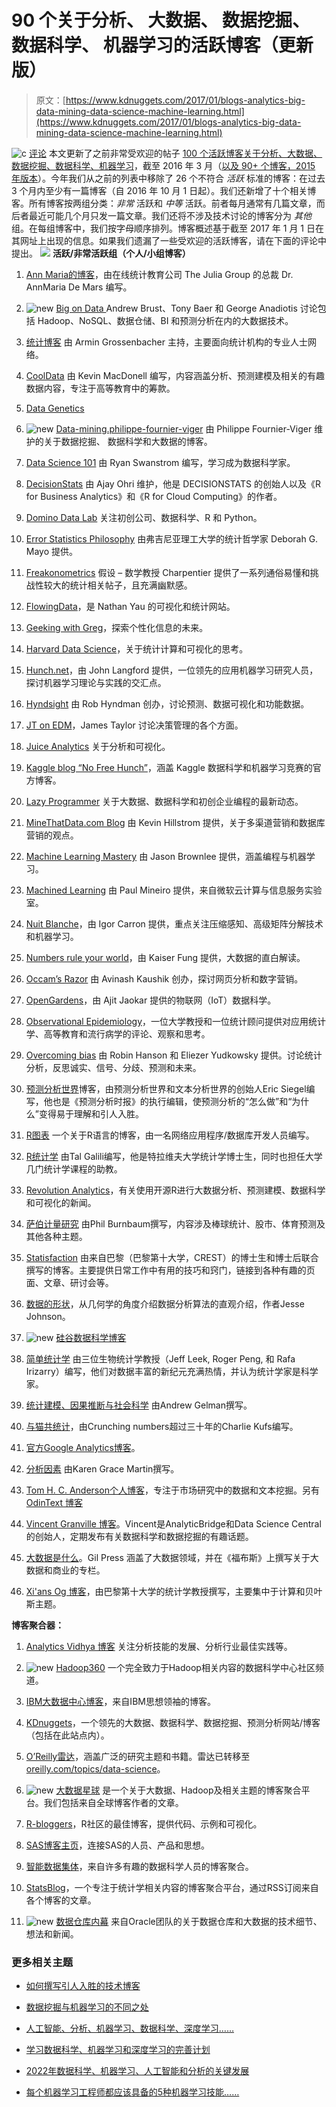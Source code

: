 # 90 个关于分析、 大数据、 数据挖掘、 数据科学、 机器学习的活跃博客（更新版）

> 原文：[https://www.kdnuggets.com/2017/01/blogs-analytics-big-data-mining-data-science-machine-learning.html](https://www.kdnuggets.com/2017/01/blogs-analytics-big-data-mining-data-science-machine-learning.html)

![c](../Images/3d9c022da2d331bb56691a9617b91b90.png) [评论](/2017/01/blogs-analytics-big-data-mining-data-science-machine-learning.html/2#comments) 本文更新了之前非常受欢迎的帖子 [100 个活跃博客关于分析、大数据、数据挖掘、数据科学、机器学习](/2016/03/100-active-blogs-analytics-big-data-science-machine-learning.html)，截至 2016 年 3 月（[以及 90+ 个博客，2015 年版本](/2015/10/best-blogs-analytics-big-data-science-machine-learning.html)）。今年我们从之前的列表中移除了 26 个不符合 *活跃* 标准的博客：在过去 3 个月内至少有一篇博客（自 2016 年 10 月 1 日起）。我们还新增了十个相关博客。所有博客按两组分类：*非常* 活跃和 *中等* 活跃。前者每月通常有几篇文章，而后者最近可能几个月只发一篇文章。我们还将不涉及技术讨论的博客分为 *其他* 组。在每组博客中，我们按字母顺序排列。博客概述基于截至 2017 年 1 月 1 日在其网址上出现的信息。如果我们遗漏了一些受欢迎的活跃博客，请在下面的评论中提出。 ![](../Images/d8c4ea373f5fe9ad46e0fbd5406423b3.png) **活跃/非常活跃组（个人/小组博客）**

1.  [Ann Maria的博客](http://www.thejuliagroup.com/blog/)，由在线统计教育公司 The Julia Group 的总裁 Dr. AnnMaria De Mars 编写。

1.  ![new](../Images/0a3ee464311a60a6bfa057b91b75a749.png) [Big on Data ](https://www.zdnet.com/blog/big-data/) Andrew Brust、Tony Baer 和 George Anadiotis 讨论包括 Hadoop、NoSQL、数据仓储、BI 和预测分析在内的大数据技术。

1.  [统计博客](https://blogstats.wordpress.com/) 由 Armin Grossenbacher 主持，主要面向统计机构的专业人士网络。

1.  [CoolData](http://cooldata.wordpress.com/) 由 Kevin MacDonell 编写，内容涵盖分析、预测建模及相关的有趣数据内容，专注于高等教育中的筹款。

1.  [Data Genetics](http://www.datagenetics.com/blog.html)

1.  ![new](../Images/0a3ee464311a60a6bfa057b91b75a749.png) [Data-mining.philippe-fournier-viger](http://data-mining.philippe-fournier-viger.com/) 由 Philippe Fournier-Viger 维护的关于数据挖掘、 数据科学和大数据的博客。

1.  [Data Science 101](http://datascience101.wordpress.com/) 由 Ryan Swanstrom 编写，学习成为数据科学家。

1.  [DecisionStats](http://www.decisionstats.com/) 由 Ajay Ohri 维护，他是 DECISIONSTATS 的创始人以及《R for Business Analytics》和《R for Cloud Computing》的作者。

1.  [Domino Data Lab](http://blog.dominodatalab.com/) 关注初创公司、数据科学、R 和 Python。

1.  [Error Statistics Philosophy](http://errorstatistics.com/) 由弗吉尼亚理工大学的统计哲学家 Deborah G. Mayo 提供。

1.  [Freakonometrics](http://freakonometrics.hypotheses.org/) 假设 – 数学教授 Charpentier 提供了一系列通俗易懂和挑战性较大的统计相关帖子，且充满幽默感。

1.  [FlowingData](http://flowingdata.com/)，是 Nathan Yau 的可视化和统计网站。

1.  [Geeking with Greg](https://glinden.blogspot.com/)，探索个性化信息的未来。

1.  [Harvard Data Science](http://harvarddatascience.com/)，关于统计计算和可视化的思考。

1.  [Hunch.net](http://hunch.net/)，由 John Langford 提供，一位领先的应用机器学习研究人员，探讨机器学习理论与实践的交汇点。

1.  [Hyndsight](http://robjhyndman.com/hyndsight/) 由 Rob Hyndman 创办，讨论预测、数据可视化和功能数据。

1.  [JT on EDM](http://jtonedm.com/)，James Taylor 讨论决策管理的各个方面。

1.  [Juice Analytics](http://www.juiceanalytics.com/writing/) 关于分析和可视化。

1.  [Kaggle blog “No Free Hunch”](https://blog.kaggle.com/)，涵盖 Kaggle 数据科学和机器学习竞赛的官方博客。

1.  [Lazy Programmer](http://lazyprogrammer.me/) 关于大数据、数据科学和初创企业编程的最新动态。

1.  [MineThatData.com Blog](http://blog.minethatdata.com/) 由 Kevin Hillstrom 提供，关于多渠道营销和数据库营销的观点。

1.  [Machine Learning Mastery](http://machinelearningmastery.com/blog/) 由 Jason Brownlee 提供，涵盖编程与机器学习。

1.  [Machined Learning](http://www.machinedlearnings.com/) 由 Paul Mineiro 提供，来自微软云计算与信息服务实验室。

1.  [Nuit Blanche](http://nuit-blanche.blogspot.in/)，由 Igor Carron 提供，重点关注压缩感知、高级矩阵分解技术和机器学习。

1.  [Numbers rule your world](http://junkcharts.typepad.com/numbersruleyourworld/)，由 Kaiser Fung 提供，大数据的直白解读。

1.  [Occam’s Razor](http://www.kaushik.net/avinash/) 由 Avinash Kaushik 创办，探讨网页分析和数字营销。

1.  [OpenGardens](http://www.opengardensblog.futuretext.com/)，由 Ajit Jaokar 提供的物联网（IoT）数据科学。

1.  [Observational Epidemiology](https://observationalepidemiology.blogspot.com/)，一位大学教授和一位统计顾问提供对应用统计学、高等教育和流行病学的评论、观察和思考。

1.  [Overcoming bias](http://www.overcomingbias.com/) 由 Robin Hanson 和 Eliezer Yudkowsky 提供。讨论统计分析，反思诚实、信号、分歧、预测和未来。

1.  [预测分析世界](http://www.predictiveanalyticsworld.com/blog/)博客，由预测分析世界和文本分析世界的创始人Eric Siegel编写，他也是《预测分析时报》的执行编辑，使预测分析的“怎么做”和“为什么”变得易于理解和引人入胜。

1.  [R图表](http://www.r-chart.com/) 一个关于R语言的博客，由一名网络应用程序/数据库开发人员编写。

1.  [R统计学](http://www.r-statistics.com/) 由Tal Galili编写，他是特拉维夫大学统计学博士生，同时也担任大学几门统计学课程的助教。

1.  [Revolution Analytics](http://blog.revolutionanalytics.com/)，有关使用开源R进行大数据分析、预测建模、数据科学和可视化的新闻。

1.  [萨伯计量研究](http://blog.philbirnbaum.com/) 由Phil Burnbaum撰写，内容涉及棒球统计、股市、体育预测及其他各种主题。

1.  [Statisfaction](https://statisfaction.wordpress.com/) 由来自巴黎（巴黎第十大学，CREST）的博士生和博士后联合撰写的博客。主要提供日常工作中有用的技巧和窍门，链接到各种有趣的页面、文章、研讨会等。

1.  [数据的形状](https://shapeofdata.wordpress.com/)，从几何学的角度介绍数据分析算法的直观介绍，作者Jesse Johnson。

1.  ![new](../Images/0a3ee464311a60a6bfa057b91b75a749.png) [硅谷数据科学博客](http://www.svds.com/blog/)

1.  [简单统计学](http://simplystatistics.org/) 由三位生物统计学教授（Jeff Leek, Roger Peng, 和 Rafa Irizarry）编写，他们对数据丰富的新纪元充满热情，并认为统计学家是科学家。

1.  [统计建模、因果推断与社会科学](http://andrewgelman.com/) 由Andrew Gelman撰写。

1.  [与猫共统计](http://statswithcats.wordpress.com/)，由Crunching numbers超过三十年的Charlie Kufs编写。

1.  [官方Google Analytics博客](https://analytics.blogspot.com/)。

1.  [分析因素](http://www.theanalysisfactor.com/) 由Karen Grace Martin撰写。

1.  [Tom H. C. Anderson个人博客](http://www.tomhcanderson.com/)，专注于市场研究中的数据和文本挖掘。另有 [OdinText 博客](http://odintext.com/blog/)

1.  [Vincent Granville 博客](http://www.analyticbridge.com/profile/VincentGranville)。Vincent是AnalyticBridge和Data Science Central的创始人，定期发布有关数据科学和数据挖掘的有趣话题。

1.  [大数据是什么](http://whatsthebigdata.com/)。Gil Press 涵盖了大数据领域，并在《福布斯》上撰写关于大数据和商业的专栏。

1.  [Xi'ans Og 博客](https://xianblog.wordpress.com/)，由巴黎第十大学的统计学教授撰写，主要集中于计算和贝叶斯主题。

**博客聚合器：**

1.  [Analytics Vidhya 博客](http://www.analyticsvidhya.com/blog/) 关注分析技能的发展、分析行业最佳实践等。

1.  ![new](../Images/0a3ee464311a60a6bfa057b91b75a749.png) [Hadoop360](http://www.hadoop360.com/blog) 一个完全致力于Hadoop相关内容的数据科学中心社区频道。

1.  [IBM大数据中心博客](http://www.ibmbigdatahub.com/blog)，来自IBM思想领袖的博客。

1.  [KDnuggets](/news/)，一个领先的大数据、数据科学、数据挖掘、预测分析网站/博客（包括在此站点内）。

1.  [O’Reilly雷达](http://radar.oreilly.com/)，涵盖广泛的研究主题和书籍。雷达已转移至[oreilly.com/topics/data-science](https://www.oreilly.com/topics/data-science)。

1.  ![new](../Images/0a3ee464311a60a6bfa057b91b75a749.png) [大数据星球](http://planetbigdata.com/) 是一个关于大数据、Hadoop及相关主题的博客聚合平台。我们包括来自全球博客作者的文章。

1.  [R-bloggers](http://www.r-bloggers.com/)，R社区的最佳博客，提供代码、示例和可视化。

1.  [SAS博客主页](http://blogs.sas.com/content/)，连接SAS的人员、产品和思想。

1.  [智能数据集体](http://smartdatacollective.com/)，来自许多有趣的数据科学人员的博客聚合。

1.  [StatsBlog](http://www.statsblogs.com/)，一个专注于统计学相关内容的博客聚合平台，通过RSS订阅来自各个博客的文章。

1.  ![new](../Images/0a3ee464311a60a6bfa057b91b75a749.png) [数据仓库内幕](https://blogs.oracle.com/datawarehousing/) 来自Oracle团队的关于数据仓库和大数据的技术细节、想法和新闻。

### 更多相关主题

+   [如何撰写引人入胜的技术博客](https://www.kdnuggets.com/2022/04/write-engaging-technical-blogs.html)

+   [数据挖掘与机器学习的不同之处](https://www.kdnuggets.com/2022/06/data-mining-different-machine-learning.html)

+   [人工智能、分析、机器学习、数据科学、深度学习……](https://www.kdnuggets.com/2021/12/developments-predictions-ai-machine-learning-data-science-research.html)

+   [学习数据科学、机器学习和深度学习的完善计划](https://www.kdnuggets.com/2023/01/mwiti-solid-plan-learning-data-science-machine-learning-deep-learning.html)

+   [2022年数据科学、机器学习、人工智能和分析的关键发展](https://www.kdnuggets.com/2022/12/key-data-science-machine-learning-ai-analytics-developments-2022.html)

+   [每个机器学习工程师都应该具备的5种机器学习技能……](https://www.kdnuggets.com/2023/03/5-machine-learning-skills-every-machine-learning-engineer-know-2023.html)
